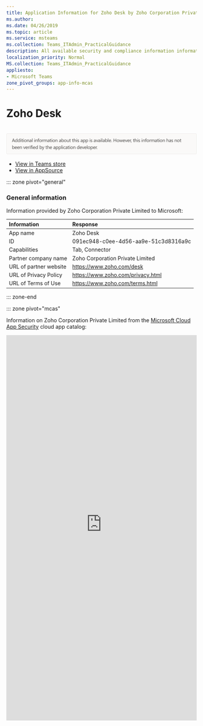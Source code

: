 ```yaml
---
title: Application Information for Zoho Desk by Zoho Corporation Private Limited
ms.author: 
ms.date: 04/26/2019
ms.topic: article
ms.service: msteams
ms.collection: Teams_ITAdmin_PracticalGuidance
description: All available security and compliance information information for Zoho Desk, its data handling policies, its Microsoft Cloud App Security app catalog information, and security/compliance information in the CSA STAR registry.
localization_priority: Normal
MS.collection: Teams_ITAdmin_PracticalGuidance
appliesto:
- Microsoft Teams
zone_pivot_groups: app-info-mcas
---
```

# Zoho Desk

<br/><img alt="Non-attested image" src="./images/unattested.png" width="650"/>

* <a href="https://teams.microsoft.com/l/app/091ec948-c0ee-4d56-aa9e-51c3d8316a9c" target="_blank">View in Teams store</a>
* <a href="https://appsource.microsoft.com/en-us/product/office/WA104382044" target="_blank">View in AppSource</a>

::: zone pivot="general"

### General information

Information provided by Zoho Corporation Private Limited to Microsoft:

| **Information** | **Response** |
|:----------------|:-------------|
| App name | Zoho Desk |
| ID | 091ec948-c0ee-4d56-aa9e-51c3d8316a9c |
| Capabilities | Tab, Connector |
| Partner company name | Zoho Corporation Private Limited |
| URL of partner website | <https://www.zoho.com/desk> |
| URL of Privacy Policy | <https://www.zoho.com/privacy.html> |
| URL of Terms of Use | <https://www.zoho.com/terms.html> |

::: zone-end


::: zone pivot="mcas"

Information on Zoho Corporation Private Limited from the [Microsoft Cloud App Security](https://www.microsoft.com/en-us/enterprise-mobility-security/cloud-app-security) cloud app catalog:

<iframe height='1020' title='Microsoft Cloud App Security Information' src='https://3ca685143b5b46b4b0e5266dadf2e97c.codepen.website/#/dashboard/28308' frameborder='no'  style='width: 100%;'>

<a href="https://3ca685143b5b46b4b0e5266dadf2e97c.codepen.website/#/dashboard/28308" target="_blank">View in a new tab</a>

::: zone-end

